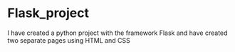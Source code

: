 # Flask_project
I have created a python project with the framework Flask and have created two separate pages using HTML and CSS
